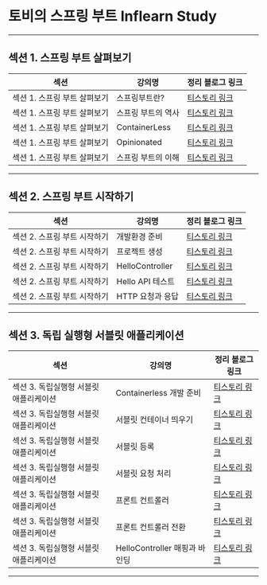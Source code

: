 
# 토비의 스프링 부트 Inflearn Study

---

## 섹션 1. 스프링 부트 살펴보기
| 섹션                 | 강의명           | 정리 블로그 링크                                       |
|--------------------|---------------|-------------------------------------------------|
| 섹션 1. 스프링 부트 살펴보기  | 스프링부트란?        | [티스토리 링크](https://include-hoany.tistory.com/11) |
| 섹션 1. 스프링 부트 살펴보기  | 스프링 부트의 역사     | [티스토리 링크](https://include-hoany.tistory.com/12) |
| 섹션 1. 스프링 부트 살펴보기  | ContainerLess  | [티스토리 링크](https://include-hoany.tistory.com/13) |
| 섹션 1. 스프링 부트 살펴보기  | Opinionated    | [티스토리 링크](https://include-hoany.tistory.com/14) |
| 섹션 1. 스프링 부트 살펴보기| 스프링 부트의 이해     | [티스토리 링크](https://include-hoany.tistory.com/15) |

---

## 섹션 2. 스프링 부트 시작하기
| 섹션                | 강의명             | 정리 블로그 링크                                       |
|-------------------|-----------------|-------------------------------------------------|
| 섹션 2. 스프링 부트 시작하기 | 개발환경 준비         | [티스토리 링크](https://include-hoany.tistory.com/16) |
| 섹션 2. 스프링 부트 시작하기 | 프로젝트 생성         | [티스토리 링크](https://include-hoany.tistory.com/17) |
| 섹션 2. 스프링 부트 시작하기 | HelloController | [티스토리 링크](https://include-hoany.tistory.com/18) |
| 섹션 2. 스프링 부트 시작하기 | Hello API 테스트   | [티스토리 링크](https://include-hoany.tistory.com/19) |
| 섹션 2. 스프링 부트 시작하기 | HTTP 요청과 응답     | [티스토리 링크](https://include-hoany.tistory.com/20) |

---

## 섹션 3. 독립 실행형 서블릿 애플리케이션
| 섹션                       | 강의명                     | 정리 블로그 링크                                       |
|--------------------------|-------------------------|-------------------------------------------------|
| 섹션 3. 독립실행형 서블릿 애플리케이션   | Containerless 개발 준비     | [티스토리 링크](https://include-hoany.tistory.com/21) |
| 섹션 3. 독립실행형 서블릿 애플리케이션   | 서블릿 컨테이너 띄우기            | [티스토리 링크](https://include-hoany.tistory.com/22) |
| 섹션 3. 독립실행형 서블릿 애플리케이션   | 서블릿 등록                  | [티스토리 링크](https://include-hoany.tistory.com/23) |
| 섹션 3. 독립실행형 서블릿 애플리케이션   | 서블릿 요청 처리               | [티스토리 링크](https://include-hoany.tistory.com/24) |
| 섹션 3. 독립실행형 서블릿 애플리케이션   | 프론트 컨트롤러                | [티스토리 링크](https://include-hoany.tistory.com/25) |
| 섹션 3. 독립실행형 서블릿 애플리케이션   | 프론트 컨트롤러 전환             | [티스토리 링크](https://include-hoany.tistory.com/26) |
| 섹션 3. 독립실행형 서블릿 애플리케이션   | HelloController 매핑과 바인딩 | [티스토리 링크](https://include-hoany.tistory.com/27) |

---